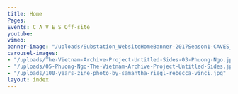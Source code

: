 ```yaml
---
title: Home
Pages: 
Events: C A V E S Off-site
youtube: 
vimeo: 
banner-image: "/uploads/Substation_WebsiteHomeBanner-2017Season1-CAVES_31.1.17_v1.2.gif"
carousel-images:
- "/uploads/The-Vietnam-Archive-Project-Untitled-Sides-03-Phuong-Ngo.jpg"
- "/uploads/05-Phuong-Ngo-The-Vietnam-Archive-Project-Untitled-Sides.jpg"
- "/uploads/100-years-zine-photo-by-samantha-riegl-rebecca-vinci.jpg"
layout: index
---
```


